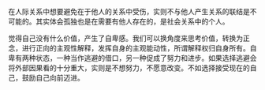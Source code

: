 ​	在人际关系中想要避免在于他人的关系中受伤，实则不与他人产生关系的联结是不可能的。其实体会孤独也是在需要有他人存在的，是社会关系中的个人。	

觉得自己没有什么价值，产生了自卑感。我们可以换角度来思考价值，转换为正念，进行正向的主观性解释，发挥自身的主观能动性，所谓解释权归自身所有。
​	自卑有两种状态，一种当作逃避的借口，另一种促成了努力和进步。如果选择逃避会将外部因果看的十分重大，实则是不想努力，不愿意改变。不如选择接受现在的自己，鼓励自己向前迈进。

